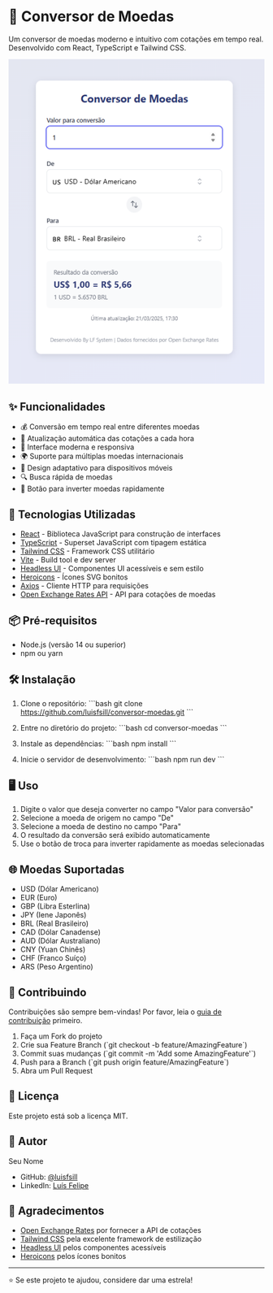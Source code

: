 # 💱 Conversor de Moedas

Um conversor de moedas moderno e intuitivo com cotações em tempo real. Desenvolvido com React, TypeScript e Tailwind CSS.

![Conversor de Moedas](./public/preview.png)

## ✨ Funcionalidades

- 💰 Conversão em tempo real entre diferentes moedas
- 🔄 Atualização automática das cotações a cada hora
- 🎨 Interface moderna e responsiva
- 🌍 Suporte para múltiplas moedas internacionais
- 📱 Design adaptativo para dispositivos móveis
- 🔍 Busca rápida de moedas
- 🔄 Botão para inverter moedas rapidamente

## 🚀 Tecnologias Utilizadas

- [React](https://react.dev/) - Biblioteca JavaScript para construção de interfaces
- [TypeScript](https://www.typescriptlang.org/) - Superset JavaScript com tipagem estática
- [Tailwind CSS](https://tailwindcss.com/) - Framework CSS utilitário
- [Vite](https://vitejs.dev/) - Build tool e dev server
- [Headless UI](https://headlessui.com/) - Componentes UI acessíveis e sem estilo
- [Heroicons](https://heroicons.com/) - Ícones SVG bonitos
- [Axios](https://axios-http.com/) - Cliente HTTP para requisições
- [Open Exchange Rates API](https://www.exchangerate-api.com/) - API para cotações de moedas

## 📦 Pré-requisitos

- Node.js (versão 14 ou superior)
- npm ou yarn

## 🛠️ Instalação

1. Clone o repositório:
\`\`\`bash
git clone https://github.com/luisfsill/conversor-moedas.git
\`\`\`

2. Entre no diretório do projeto:
\`\`\`bash
cd conversor-moedas
\`\`\`

3. Instale as dependências:
\`\`\`bash
npm install
\`\`\`

4. Inicie o servidor de desenvolvimento:
\`\`\`bash
npm run dev
\`\`\`

## 🖥️ Uso

1. Digite o valor que deseja converter no campo "Valor para conversão"
2. Selecione a moeda de origem no campo "De"
3. Selecione a moeda de destino no campo "Para"
4. O resultado da conversão será exibido automaticamente
5. Use o botão de troca para inverter rapidamente as moedas selecionadas

## 🌐 Moedas Suportadas

- USD (Dólar Americano)
- EUR (Euro)
- GBP (Libra Esterlina)
- JPY (Iene Japonês)
- BRL (Real Brasileiro)
- CAD (Dólar Canadense)
- AUD (Dólar Australiano)
- CNY (Yuan Chinês)
- CHF (Franco Suíço)
- ARS (Peso Argentino)

## 🤝 Contribuindo

Contribuições são sempre bem-vindas! Por favor, leia o [guia de contribuição](CONTRIBUTING.md) primeiro.

1. Faça um Fork do projeto
2. Crie sua Feature Branch (\`git checkout -b feature/AmazingFeature\`)
3. Commit suas mudanças (\`git commit -m 'Add some AmazingFeature'\`)
4. Push para a Branch (\`git push origin feature/AmazingFeature\`)
5. Abra um Pull Request

## 📝 Licença

Este projeto está sob a licença MIT.

## 👤 Autor

Seu Nome
- GitHub: [@luisfsill](https://github.com/luisfsill)
- LinkedIn: [Luís Felipe](https://linkedin.com/in/lluisfellipe)

## 🙏 Agradecimentos

- [Open Exchange Rates](https://www.exchangerate-api.com/) por fornecer a API de cotações
- [Tailwind CSS](https://tailwindcss.com/) pela excelente framework de estilização
- [Headless UI](https://headlessui.com/) pelos componentes acessíveis
- [Heroicons](https://heroicons.com/) pelos ícones bonitos

---
⭐️ Se este projeto te ajudou, considere dar uma estrela!
